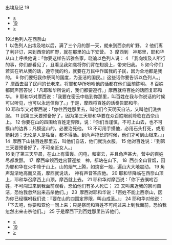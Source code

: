 ﻿





 出埃及记 19




* [<](bible/EXO18.md)
* [19](bible/EXO.md)
* [>](bible/EXO20.md)



 
19以色列人在西奈山  
1  以色列人出埃及地以后，满了三个月的那一天，就来到西奈的旷野。 
2 他们离了利非订，来到西奈的旷野，就在那里的山下安营。 
3  摩西到　神那里，耶和华从山上呼唤他说：「你要这样告诉雅各家，晓谕以色列人说： 
4 『我向埃及人所行的事，你们都看见了，且看见我如鹰将你们背在翅膀上，带来归我。 
5 如今你们若实在听从我的话，遵守我的约，就要在万民中作属我的子民，因为全地都是我的。 
6 你们要归我作祭司的国度，为圣洁的国民。』这些话你要告诉以色列人。」  
7  摩西去召了民间的长老来，将耶和华所吩咐他的话都在他们面前陈明。 
8 百姓都同声回答说：「凡耶和华所说的，我们都要遵行。」摩西就将百姓的话回复耶和华。 
9 耶和华对摩西说：「我要在密云中临到你那里，叫百姓在我与你说话的时候可以听见，也可以永远信你了。」于是，摩西将百姓的话奏告耶和华。  
10 耶和华又对摩西说：「你往百姓那里去，叫他们今天明天自洁，又叫他们洗衣服。 
11 到第三天要预备好了，因为第三天耶和华要在众百姓眼前降临在西奈山上。 
12 你要在山的四围给百姓定界限，说：『你们当谨慎，不可上山去，也不可摸山的边界；凡摸这山的，必要治死他。 
13 不可用手摸他，必用石头打死，或用箭射透；无论是人是牲畜，都不得活。到角声拖长的时候，他们才可到山根来。』」 
14  摩西下山往百姓那里去，叫他们自洁，他们就洗衣服。 
15 他对百姓说：「到第三天要预备好了。不可亲近女人。」  
16 到了第三天早晨，在山上有雷轰、闪电，和密云，并且角声甚大，营中的百姓尽都发颤。 
17  摩西率领百姓出营迎接　神，都站在山下。 
18  西奈全山冒烟，因为耶和华在火中降于山上。山的烟气上腾，如烧窑一般，遍山大大地震动。 
19 角声渐渐地高而又高，摩西就说话，　神有声音答应他。 
20 耶和华降临在西奈山顶上，耶和华召摩西上山顶，摩西就上去。 
21 耶和华对摩西说：「你下去嘱咐百姓，不可闯过来到我面前观看，恐怕他们有多人死亡； 
22 又叫亲近我的祭司自洁，恐怕我忽然出来击杀他们。」 
23  摩西对耶和华说：「百姓不能上西奈山，因为你已经嘱咐我们说：『要在山的四围定界限，叫山成圣。』」 
24 耶和华对他说：「下去吧，你要和亚伦一同上来；只是祭司和百姓不可闯过来上到我面前，恐怕我忽然出来击杀他们。」 
25 于是摩西下到百姓那里告诉他们。 
* [<](bible/EXO18.md)
* [19](bible/EXO.md)
* [>](bible/EXO20.md)





---









